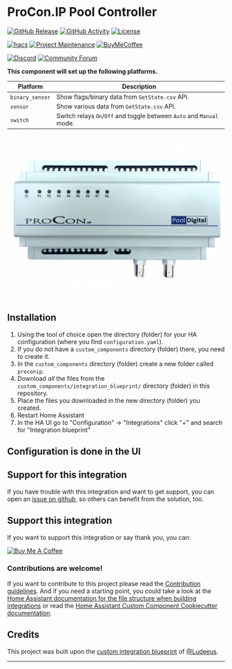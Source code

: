 # ProCon.IP Pool Controller

[![GitHub Release][releases-shield]][releases]
[![GitHub Activity][commits-shield]][commits]
[![License][license-shield]](LICENSE)

[![hacs][hacs-badge]][hacs]
[![Project Maintenance][maintenance-shield]][user_profile]
[![BuyMeCoffee][buymeacoffee-badge]][buymeacoffee]

[![Discord][discord-shield]][discord]
[![Community Forum][forum-shield]][forum]

**This component will set up the following platforms.**

| Platform        | Description                                                           |
| --------------- |-----------------------------------------------------------------------|
| `binary_sensor` | Show flags/binary data from `GetState.csv` API.                       |
| `sensor`        | Show various data from `GetState.csv` API.                            |
| `switch`        | Switch relays `On`/`Off` and toggle between `Auto` and `Manual` mode. |

![picture]

## Installation

1. Using the tool of choice open the directory (folder) for your HA configuration (where you find `configuration.yaml`).
2. If you do not have a `custom_components` directory (folder) there, you need to create it.
3. In the `custom_components` directory (folder) create a new folder called `proconip`.
4. Download _all_ the files from the `custom_components/integration_blueprint/` directory (folder) in this repository.
5. Place the files you downloaded in the new directory (folder) you created.
6. Restart Home Assistant
7. In the HA UI go to "Configuration" -> "Integrations" click "+" and search for "Integration blueprint"

## Configuration is done in the UI

<!---->

## Support for this integration

If you have trouble with this integration and want to get support, you can open an [issue on github][issues], so others
can benefit from the solution, too.

## Support this integration

If you want to support this integration or say thank you, you can:

[<img src="https://cdn.buymeacoffee.com/buttons/v2/default-yellow.png" alt="Buy Me A Coffee" style="height: 40px !important;width: 144px !important;" >](https://www.buymeacoffee.com/ylabonte)

### Contributions are welcome!

If you want to contribute to this project please read the [Contribution guidelines](CONTRIBUTING.md).
And if you need a starting point, you could take a look at the [Home Assistant documentation for the file structure when building integrations][building_integration_docs]
or read the [Home Assistant Custom Component Cookiecutter documentation][cookiecutter_docs].

## Credits

This project was built upon the [custom integration blueprint][updated_integration_blueprint] of [@Ludeeus](https://github.com/ludeeus).

---

[updated_integration_blueprint]: https://github.com/ludeeus/integration_blueprint
[integration_blueprint]: https://github.com/custom-components/integration_blueprint
[buymeacoffee]: https://www.buymeacoffee.com/ylabonte
[buymeacoffee-badge]: https://img.shields.io/badge/buy%20me%20a%20coffee-donate-yellow.svg?style=for-the-badge
[commits-shield]: https://img.shields.io/github/commit-activity/y/ylabonte/homeassistant-proconip.svg?style=for-the-badge
[commits]: https://github.com/ylabonte/homeassistant-proconip/commits/main
[hacs]: https://hacs.xyz
[hacs-badge]: https://img.shields.io/badge/HACS-Custom-orange.svg?style=for-the-badge
[discord]: https://discord.gg/Qa5fW2R
[discord-shield]: https://img.shields.io/discord/330944238910963714.svg?style=for-the-badge
[projectlogo]: logo.png
[picture]: picture.png
[forum-shield]: https://img.shields.io/badge/community-forum-brightgreen.svg?style=for-the-badge
[forum]: https://community.home-assistant.io/
[license-shield]: https://img.shields.io/github/license/ylabonte/homeassistant-proconip.svg?style=for-the-badge
[maintenance-shield]: https://img.shields.io/badge/maintainer-Yannic%20Labonte%20(%40ylabonte)-blue.svg?style=for-the-badge
[releases-shield]: https://img.shields.io/github/release/ylabonte/homeassistant-proconip.svg?style=for-the-badge
[releases]: https://github.com/ylabonte/homeassistant-proconip/releases
[user_profile]: https://github.com/ylabonte
[issues]: https://github.com/ylabonte/proconip-hass/issues
[cookiecutter_docs]: https://cookiecutter-homeassistant-custom-component.readthedocs.io/en/stable/quickstart.html
[building_integration_docs]: https://developers.home-assistant.io/docs/creating_integration_file_structure
